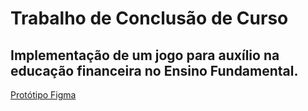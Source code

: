 # Trabalho de Conclusão de Curso
## Implementação de um jogo para auxílio na educação financeira no Ensino Fundamental.

[Protótipo Figma][prototype]

   [prototype]: <https://www.figma.com/file/JUf7VxrHeX3RTxdS7u1WBt/Educa%C3%A7%C3%A3o-Financeira-Nas-Escolas?node-id=1%3A22>
